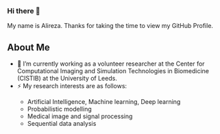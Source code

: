 ### Hi there 👋

<!--
**ahokmabadi/ahokmabadi** is a ✨ _special_ ✨ repository because its `README.md` (this file) appears on your GitHub profile.

Here are some ideas to get you started:

- 🔭 I’m currently working on ...
- 🌱 I’m currently learning ...
- 👯 I’m looking to collaborate on ...
- 🤔 I’m looking for help with ...
- 💬 Ask me about ...
- 📫 How to reach me: ...
- 😄 Pronouns: ...
- ⚡ Fun fact: ...
-->


<div size='20px'> My name is Alireza. Thanks for taking the time to view my GitHub Profile.
</div>

<h2> About Me </h2>

<ul>
  <li>🔭 I’m currently working as a volunteer researcher at the Center for Computational Imaging and Simulation Technologies in Biomedicine (CISTIB) at the University    of Leeds.</li>  
  <li>⚡ My research interests are as follows:</li>
  
  <ul>
    <li>Artificial Intelligence, Machine learning, Deep learning</li>
    <li>Probabilistic modelling</li>
    <li>Medical image and signal processing</li>
    <li>Sequential data analysis</li>
  </ul>
</ul>


